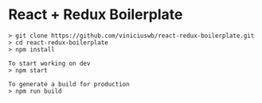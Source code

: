 # React + Redux Boilerplate

```
> git clone https://github.com/viniciuswb/react-redux-boilerplate.git
> cd react-redux-boilerplate
> npm install

To start working on dev
> npm start

To generate a build for production
> npm run build 
```